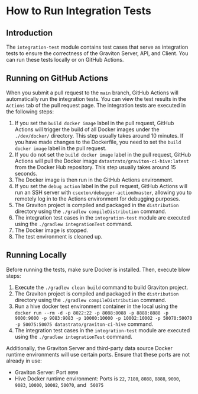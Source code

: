 <!--
  Copyright 2023 Datastrato.
  This software is licensed under the Apache License version 2.
-->
# How to Run Integration Tests

## Introduction
The `integration-test` module contains test cases that serve as integration tests to ensure the correctness of the Graviton Server, API, and Client. 
You can run these tests locally or on GitHub Actions.

## Running on GitHub Actions
When you submit a pull request to the `main` branch, GitHub Actions will automatically run the integration tests. 
You can view the test results in the `Actions` tab of the pull request page. 
The integration tests are executed in the following steps:

1. If you set the `build docker image` label in the pull request, GitHub Actions will trigger the build of all Docker images under the `./dev/docker/` directory. This step usually takes around 10 minutes. If you have made changes to the Dockerfile, you need to set the `build docker image` label in the pull request.
2. If you do not set the `build docker image` label in the pull request, GitHub Actions will pull the Docker image `datastrato/graviton-ci-hive:latest` from the Docker Hub repository. This step usually takes around 15 seconds.
3. The Docker image is then run in the GitHub Actions environment.
4. If you set the `debug action` label in the pull request, GitHub Actions will run an SSH server with `csexton/debugger-action@master`, allowing you to remotely log in to the Actions environment for debugging purposes.
5. The Graviton project is compiled and packaged in the `distribution` directory using the `./gradlew compileDistribution` command.
6. The integration test cases in the `integration-test` module are executed using the `./gradlew integrationTest` command.
7. The Docker image is stopped.
8. The test environment is cleaned up.

## Running Locally
Before running the tests, make sure Docker is installed. 
Then, execute blow steps: 
1. Execute the `./gradlew clean build` command to build Graviton project.
2. The Graviton project is compiled and packaged in the `distribution` directory using the `./gradlew compileDistribution` command.
3. Run a hive docker test environment container in the local using the `docker run --rm -d -p 8022:22 -p 8088:8088 -p 8888:8888 -p 9000:9000 -p 9083:9083 -p 10000:10000 -p 10002:10002 -p 50070:50070 -p 50075:50075 datastrato/graviton-ci-hive` command.
4. The integration test cases in the `integration-test` module are executed using the `./gradlew integrationTest` command.

Additionally, the Graviton Server and third-party data source Docker runtime environments will use certain ports. Ensure that these ports are not already in use:
- Graviton Server: Port `8090`
- Hive Docker runtime environment: Ports is `22`, `7180`, `8088`, `8888`, `9000`, `9083`, `10000`, `10002`, `50070`, and ` 50075`
